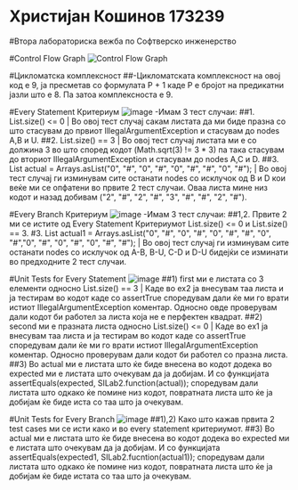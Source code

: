 # Христијан Кошинов 173239

#Втора лабораториска вежба по Софтверско инженерство

#Control Flow Graph
![Control Flow Graph](https://user-images.githubusercontent.com/33006150/171951272-4ba1c121-97e4-4ebf-bf9f-7c312cfa3f65.jpg)

#Цикломатска комплексност
##-Цикломатската комплексност на овој код е 9, ја пресметав со формулата P + 1 каде P е бројот на предикатни јазли што е 8. Па затоа комплексноста е 9.

#Every Statement Критериум
![image](https://user-images.githubusercontent.com/33006150/171955069-f73192a8-259f-49be-96d2-c1fce043406d.png)
-Имам 3 тест случаи:
##1. List.size() <= 0 | Во овој тест случај сакам листата да ми биде празна со што стасувам до првиот IllegalArgumentException и стасувам до nodes A,B и U.
##2. List.size() == 3 | Во овој тест случај листата ми е со должина 3 во што според кодот (Math.sqrt(3) != 3 * 3) па така стасувам до вториот IllegalArgumentException и стасувам до nodes A,C и D.
##3. List<String> actual = Arrays.asList("0", "#", "0", "#", "0", "#", "#", "0", "#"); | Во овој тест случај ги изминувам сите останати nodes со исклучок од B и D кои веќе ми се опфатени во првите 2 тест случаи. Оваа листа мине низ кодот и назад добивам ("2", "#", "2", "#", "3", "#", "#", "2", "#").

#Every Branch Критериум
![image](https://user-images.githubusercontent.com/33006150/171955107-f01e5085-749c-40c3-b405-5da907c87b32.png)
-Имам 3 тест случаи:
##1,2. Првите 2 ми се истите од Every Statement Критериумот List.size() <= 0 и List.size() == 3.
#3. List<String> actual1 = Arrays.asList("0", "#", "0", "#", "0", "#", "#", "0", "#","0", "#", "0", "#", "0", "#", "#"); | Во овој тест случај ги изминувам сите останати nodes со исклучок од A-B, B-U, C-D и D-U бидејќи се изминати во предходните 2 тест случаи.
  
#Unit Tests for Every Statement
![image](https://user-images.githubusercontent.com/33006150/171954235-a997a71d-a0a6-4389-97b0-90caba4ac90e.png)
##1) first ми е листата со 3 елементи односно List.size() == 3 | Каде во ex2 ја внесувам таа листа и ја тестирам во кодот каде со assertTrue споредувам дали ќе ми го врати истиот IllegalArgumentException коментар. Односно овде проверувам дали кодот би работел за листа која не е перфектен квадрат.
##2) second ми е празната листа односно List.size() <= 0 | Каде во ex1 ја внесувам таа листа и ја тестирам во кодот каде со assertTrue споредувам дали ќе ми го врати истиот IllegalArgumentException коментар. Односно проверувам дали кодот би работел со празна листа.
##3) Во actual ми е листата што ќе биде внесена во кодот додека во expected ми е листата што очекувам да ја добијам. И со функцијата assertEquals(expected, SILab2.function(actual)); споредувам дали листата што одкако ќе помине низ кодот, повратната листа што ќе ја добијам ќе биде иста со таа што ја очекувам.
                                                     
#Unit Tests for Every Branch
![image](https://user-images.githubusercontent.com/33006150/171955768-1e2c5f94-0d31-4752-857e-44c7a8f4e8e3.png)
##1),2) Како што кажав првита 2 test cases ми се исти како и во every statement критериумот.
##3) Во actual ми е листата што ќе биде внесена во кодот додека во expected ми е листата што очекувам да ја добијам. И со функцијата assertEquals(expected1, SILab2.fucntion(actual1)); споредувам дали листата што одкако ќе помине низ кодот, повратната листа што ќе ја добијам ќе биде истата со таа што ја очекувам.

